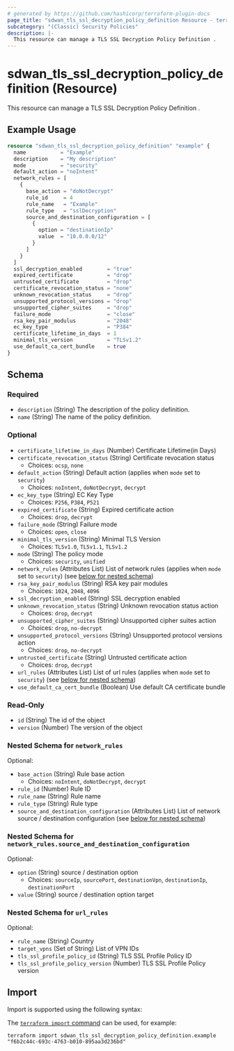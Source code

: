```yaml
---
# generated by https://github.com/hashicorp/terraform-plugin-docs
page_title: "sdwan_tls_ssl_decryption_policy_definition Resource - terraform-provider-sdwan"
subcategory: "(Classic) Security Policies"
description: |-
  This resource can manage a TLS SSL Decryption Policy Definition .
---
```


# sdwan_tls_ssl_decryption_policy_definition (Resource)

This resource can manage a TLS SSL Decryption Policy Definition .

## Example Usage

```terraform
resource "sdwan_tls_ssl_decryption_policy_definition" "example" {
  name           = "Example"
  description    = "My description"
  mode           = "security"
  default_action = "noIntent"
  network_rules = [
    {
      base_action = "doNotDecrypt"
      rule_id     = 4
      rule_name   = "Example"
      rule_type   = "sslDecryption"
      source_and_destination_configuration = [
        {
          option = "destinationIp"
          value  = "10.0.0.0/12"
        }
      ]
    }
  ]
  ssl_decryption_enabled        = "true"
  expired_certificate           = "drop"
  untrusted_certificate         = "drop"
  certificate_revocation_status = "none"
  unknown_revocation_status     = "drop"
  unsupported_protocol_versions = "drop"
  unsupported_cipher_suites     = "drop"
  failure_mode                  = "close"
  rsa_key_pair_modulus          = "2048"
  ec_key_type                   = "P384"
  certificate_lifetime_in_days  = 1
  minimal_tls_version           = "TLSv1.2"
  use_default_ca_cert_bundle    = true
}
```

<!-- schema generated by tfplugindocs -->
## Schema

### Required

- `description` (String) The description of the policy definition.
- `name` (String) The name of the policy definition.

### Optional

- `certificate_lifetime_in_days` (Number) Certificate Lifetime(in Days)
- `certificate_revocation_status` (String) Certificate revocation status
  - Choices: `ocsp`, `none`
- `default_action` (String) Default action (applies when `mode` set to `security`)
  - Choices: `noIntent`, `doNotDecrypt`, `decrypt`
- `ec_key_type` (String) EC Key Type
  - Choices: `P256`, `P384`, `P521`
- `expired_certificate` (String) Expired certificate action
  - Choices: `drop`, `decrypt`
- `failure_mode` (String) Failure mode
  - Choices: `open`, `close`
- `minimal_tls_version` (String) Minimal TLS Version
  - Choices: `TLSv1.0`, `TLSv1.1`, `TLSv1.2`
- `mode` (String) The policy mode
  - Choices: `security`, `unified`
- `network_rules` (Attributes List) List of network rules (applies when `mode` set to `security`) (see [below for nested schema](#nestedatt--network_rules))
- `rsa_key_pair_modulus` (String) RSA key pair modules
  - Choices: `1024`, `2048`, `4096`
- `ssl_decryption_enabled` (String) SSL decryption enabled
- `unknown_revocation_status` (String) Unknown revocation status action
  - Choices: `drop`, `decrypt`
- `unsupported_cipher_suites` (String) Unsupported cipher suites action
  - Choices: `drop`, `no-decrypt`
- `unsupported_protocol_versions` (String) Unsupported protocol versions action
  - Choices: `drop`, `no-decrypt`
- `untrusted_certificate` (String) Untrusted certificate action
  - Choices: `drop`, `decrypt`
- `url_rules` (Attributes List) List of url rules (applies when `mode` set to `security`) (see [below for nested schema](#nestedatt--url_rules))
- `use_default_ca_cert_bundle` (Boolean) Use default CA certificate bundle

### Read-Only

- `id` (String) The id of the object
- `version` (Number) The version of the object

<a id="nestedatt--network_rules"></a>
### Nested Schema for `network_rules`

Optional:

- `base_action` (String) Rule base action
  - Choices: `noIntent`, `doNotDecrypt`, `decrypt`
- `rule_id` (Number) Rule ID
- `rule_name` (String) Rule name
- `rule_type` (String) Rule type
- `source_and_destination_configuration` (Attributes List) List of network source / destination configuration (see [below for nested schema](#nestedatt--network_rules--source_and_destination_configuration))

<a id="nestedatt--network_rules--source_and_destination_configuration"></a>
### Nested Schema for `network_rules.source_and_destination_configuration`

Optional:

- `option` (String) source / destination option
  - Choices: `sourceIp`, `sourcePort`, `destinationVpn`, `destinationIp`, `destinationPort`
- `value` (String) source / destination option target



<a id="nestedatt--url_rules"></a>
### Nested Schema for `url_rules`

Optional:

- `rule_name` (String) Country
- `target_vpns` (Set of String) List of VPN IDs
- `tls_ssl_profile_policy_id` (String) TLS SSL Profile Policy ID
- `tls_ssl_profile_policy_version` (Number) TLS SSL Profile Policy version

## Import

Import is supported using the following syntax:

The [`terraform import` command](https://developer.hashicorp.com/terraform/cli/commands/import) can be used, for example:

```shell
terraform import sdwan_tls_ssl_decryption_policy_definition.example "f6b2c44c-693c-4763-b010-895aa3d236bd"
```
